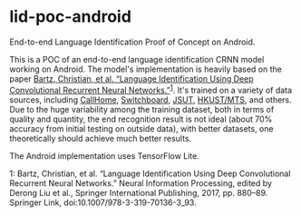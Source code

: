 # lid-poc-android
End-to-end Language Identification Proof of Concept on Android.

This is a POC of an end-to-end language identification CRNN model working on Android. The model's implementation is heavily based on the paper [Bartz, Christian, et al. “Language Identification Using Deep Convolutional Recurrent Neural Networks.”](https://arxiv.org/abs/1708.04811)<sup>[1](#paperlink)</sup>. It's trained on a variety of data sources, including [CallHome](https://doi.org/10.35111/exq3-x930), [Switchboard](https://doi.org/10.35111/sw3h-rw02), [JSUT](https://arxiv.org/abs/1711.00354), [HKUST/MTS](https://doi.org/10.1007/11939993_73), and others. Due to the huge variability among the training dataset, both in terms of quality and quantity, the end recognition result is not ideal (about 70% accuracy from initial testing on outside data), with better datasets, one theoretically should achieve much better results.

The Android implementation uses TensorFlow Lite.
 
<a name="paperlink">1</a>: Bartz, Christian, et al. “Language Identification Using Deep Convolutional Recurrent Neural Networks.” Neural Information Processing, edited by Derong Liu et al., Springer International Publishing, 2017, pp. 880–89. Springer Link, doi:10.1007/978-3-319-70136-3_93.
